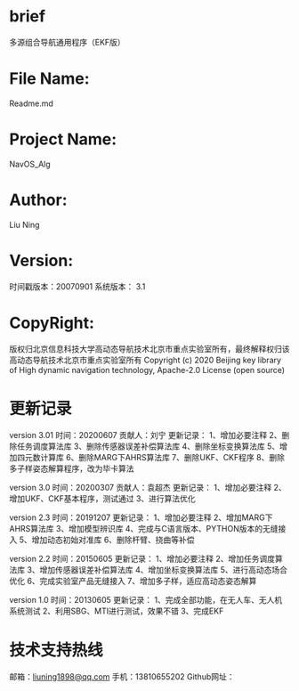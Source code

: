 
# brief
  多源组合导航通用程序（EKF版）
# File Name: 
  Readme.md
# Project Name: 
  NavOS_Alg
# Author: 
  Liu Ning
# Version: 
  时间戳版本：20070901
  系统版本：  3.1                             
# CopyRight: 
  版权归北京信息科技大学高动态导航技术北京市重点实验室所有，最终解释权归该高动态导航技术北京市重点实验室所有
  Copyright (c) 2020 Beijing key library of High dynamic navigation technology, Apache-2.0 License (open source)

# 更新记录
  version 3.01
    时间：20200607
    贡献人：刘宁
    更新记录：
    1、增加必要注释
    2、删除任务调度算法库
    3、删除传感器误差补偿算法库
    4、删除坐标变换算法库
    5、增加四元数计算库
    6、删除MARG下AHRS算法库
    7、删除UKF、CKF程序
    8、删除多子样姿态解算程序，改为毕卡算法
  
  version 3.0
    时间：20200307
    贡献人：袁超杰
    更新记录：
    1、增加必要注释
    2、增加UKF、CKF基本程序，测试通过
    3、进行算法优化

  version 2.3
    时间：20191207
    更新记录：
    1、增加必要注释
    2、增加MARG下AHRS算法库
    3、增加模型辨识库
    4、完成与C语言版本、PYTHON版本的无缝接入
    5、增加动态初始对准库
    6、删除杆臂、挠曲等补偿

  version 2.2
    时间：20150605
    更新记录：
    1、增加必要注释
    2、增加任务调度算法库
    3、增加传感器误差补偿算法库
    4、增加坐标变换算法库
    5、进行高动态场合优化
    6、完成实验室产品无缝接入
    7、增加多子样，适应高动态姿态解算

  version 1.0
    时间：20130605
    更新记录：
    1、完成全部功能，在无人车、无人机系统测试
    2、利用SBG、MTI进行测试，效果不错
    3、完成EKF

# 技术支持热线
  邮箱：liuning1898@qq.com
  手机：13810655202
  Github网址：






